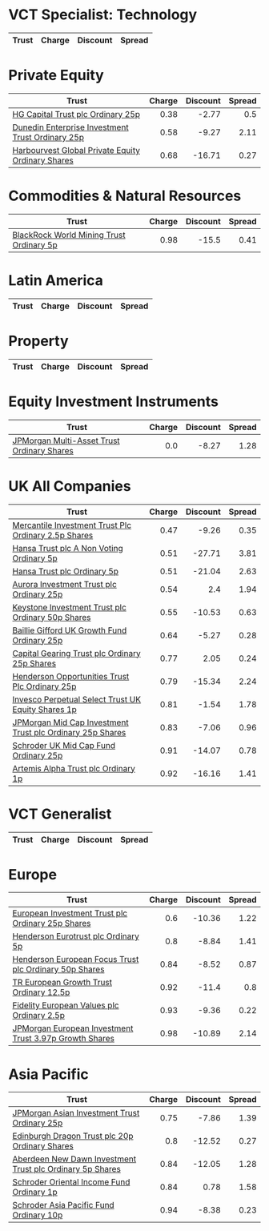 # VCT Specialist: Technology
| Trust | Charge | Discount | Spread |
| ----- | ------:| --------:| ------:|
# Private Equity
| Trust | Charge | Discount | Spread |
| ----- | ------:| --------:| ------:|
|[HG Capital Trust plc Ordinary 25p](https://www.hl.co.uk/shares/shares-search-results/0392105 "Link")|0.38|-2.77|0.5|
|[Dunedin Enterprise Investment Trust Ordinary 25p](https://www.hl.co.uk/shares/shares-search-results/0577656 "Link")|0.58|-9.27|2.11|
|[Harbourvest Global Private Equity Ordinary Shares](https://www.hl.co.uk/shares/shares-search-results/BR30MJ8 "Link")|0.68|-16.71|0.27|
# Commodities & Natural Resources
| Trust | Charge | Discount | Spread |
| ----- | ------:| --------:| ------:|
|[BlackRock World Mining Trust Ordinary 5p](https://www.hl.co.uk/shares/shares-search-results/0577485 "Link")|0.98|-15.5|0.41|
# Latin America
| Trust | Charge | Discount | Spread |
| ----- | ------:| --------:| ------:|
# Property
| Trust | Charge | Discount | Spread |
| ----- | ------:| --------:| ------:|
# Equity Investment Instruments
| Trust | Charge | Discount | Spread |
| ----- | ------:| --------:| ------:|
|[JPMorgan Multi-Asset Trust Ordinary Shares](https://www.hl.co.uk/shares/shares-search-results/BFWJJT1 "Link")|0.0|-8.27|1.28|
# UK All Companies
| Trust | Charge | Discount | Spread |
| ----- | ------:| --------:| ------:|
|[Mercantile Investment Trust Plc Ordinary 2.5p Shares](https://www.hl.co.uk/shares/shares-search-results/BF4JDH5 "Link")|0.47|-9.26|0.35|
|[Hansa Trust plc A Non Voting Ordinary 5p](https://www.hl.co.uk/shares/shares-search-results/0787983 "Link")|0.51|-27.71|3.81|
|[Hansa Trust plc Ordinary 5p](https://www.hl.co.uk/shares/shares-search-results/0787972 "Link")|0.51|-21.04|2.63|
|[Aurora Investment Trust plc Ordinary 25p](https://www.hl.co.uk/shares/shares-search-results/0063326 "Link")|0.54|2.4|1.94|
|[Keystone Investment Trust plc Ordinary 50p Shares](https://www.hl.co.uk/shares/shares-search-results/0491206 "Link")|0.55|-10.53|0.63|
|[Baillie Gifford UK Growth Fund Ordinary 25p](https://www.hl.co.uk/shares/shares-search-results/0791348 "Link")|0.64|-5.27|0.28|
|[Capital Gearing Trust plc Ordinary 25p Shares](https://www.hl.co.uk/shares/shares-search-results/0173861 "Link")|0.77|2.05|0.24|
|[Henderson Opportunities Trust Plc Ordinary 25p](https://www.hl.co.uk/shares/shares-search-results/0853657 "Link")|0.79|-15.34|2.24|
|[Invesco Perpetual Select Trust UK Equity Shares 1p](https://www.hl.co.uk/shares/shares-search-results/B1DPVL6 "Link")|0.81|-1.54|1.78|
|[JPMorgan Mid Cap Investment Trust plc Ordinary 25p Shares](https://www.hl.co.uk/shares/shares-search-results/0235761 "Link")|0.83|-7.06|0.96|
|[Schroder UK Mid Cap Fund Ordinary 25p](https://www.hl.co.uk/shares/shares-search-results/0610841 "Link")|0.91|-14.07|0.78|
|[Artemis Alpha Trust plc Ordinary 1p](https://www.hl.co.uk/shares/shares-search-results/0435594 "Link")|0.92|-16.16|1.41|
# VCT Generalist
| Trust | Charge | Discount | Spread |
| ----- | ------:| --------:| ------:|
# Europe
| Trust | Charge | Discount | Spread |
| ----- | ------:| --------:| ------:|
|[European Investment Trust plc Ordinary 25p Shares](https://www.hl.co.uk/shares/shares-search-results/0329501 "Link")|0.6|-10.36|1.22|
|[Henderson Eurotrust plc Ordinary 5p](https://www.hl.co.uk/shares/shares-search-results/0419929 "Link")|0.8|-8.84|1.41|
|[Henderson European Focus Trust plc Ordinary 50p Shares](https://www.hl.co.uk/shares/shares-search-results/0526885 "Link")|0.84|-8.52|0.87|
|[TR European Growth Trust Ordinary 12.5p](https://www.hl.co.uk/shares/shares-search-results/0906692 "Link")|0.92|-11.4|0.8|
|[Fidelity European Values plc Ordinary 2.5p](https://www.hl.co.uk/shares/shares-search-results/BK1PKQ9 "Link")|0.93|-9.36|0.22|
|[JPMorgan European Investment Trust 3.97p Growth Shares](https://www.hl.co.uk/shares/shares-search-results/B18JK16 "Link")|0.98|-10.89|2.14|
# Asia Pacific
| Trust | Charge | Discount | Spread |
| ----- | ------:| --------:| ------:|
|[JPMorgan Asian Investment Trust Ordinary 25p](https://www.hl.co.uk/shares/shares-search-results/0132077 "Link")|0.75|-7.86|1.39|
|[Edinburgh Dragon Trust plc 20p Ordinary Shares](https://www.hl.co.uk/shares/shares-search-results/0294502 "Link")|0.8|-12.52|0.27|
|[Aberdeen New Dawn Investment Trust plc Ordinary 5p Shares](https://www.hl.co.uk/shares/shares-search-results/BBM56V2 "Link")|0.84|-12.05|1.28|
|[Schroder Oriental Income Fund Ordinary 1p](https://www.hl.co.uk/shares/shares-search-results/B0CRWN5 "Link")|0.84|0.78|1.58|
|[Schroder Asia Pacific Fund Ordinary 10p](https://www.hl.co.uk/shares/shares-search-results/0791887 "Link")|0.94|-8.38|0.23|
